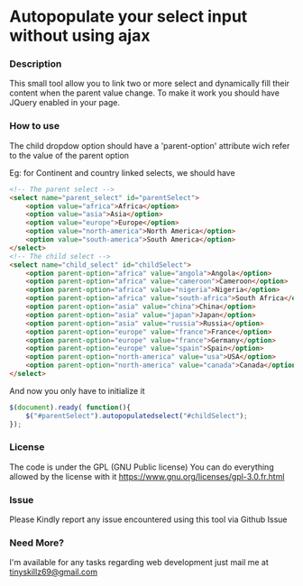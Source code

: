 # Autopopulate your select input without using ajax

### Description
This small tool allow you to link two or more select and dynamically fill their content when the parent value change.
To make it work you should have JQuery enabled in your page.

### How to use
The child dropdow option should have a 'parent-option' attribute wich refer to the value of the parent option

Eg: for Continent and country linked selects, we should have
```html
<!-- The parent select -->
<select name="parent_select" id="parentSelect">
    <option value="africa">Africa</option>
    <option value="asia">Asia</option>
    <option value="europe">Europe</option>
    <option value="north-america">North America</option>
    <option value="south-america">South America</option>
</select>
<!-- The child select -->
<select name="child_select" id="childSelect">
    <option parent-option="africa" value="angola">Angola</option>
    <option parent-option="africa" value="cameroon">Cameroon</option>
    <option parent-option="africa" value="nigeria">Nigeria</option>
    <option parent-option="africa" value="south-africa">South Africa</option>
    <option parent-option="asia" value="china">China</option>
    <option parent-option="asia" value="japan">Japan</option>
    <option parent-option="asia" value="russia">Russia</option>
    <option parent-option="europe" value="france">France</option>
    <option parent-option="europe" value="france">Germany</option>
    <option parent-option="europe" value="spain">Spain</option>
    <option parent-option="north-america" value="usa">USA</option>
    <option parent-option="north-america" value="canada">Canada</option>
</select>
```
And now you only have to initialize it
```javascript
$(document).ready( function(){
    $("#parentSelect").autopopulatedselect("#childSelect");
});
```
### License
The code is under the GPL (GNU Public license) You can do everything allowed by the license with it
https://www.gnu.org/licenses/gpl-3.0.fr.html

### Issue
Please Kindly report any issue encountered using this tool via Github Issue

### Need More?
I'm available for any tasks regarding web development just mail me at tinyskillz69@gmail.com